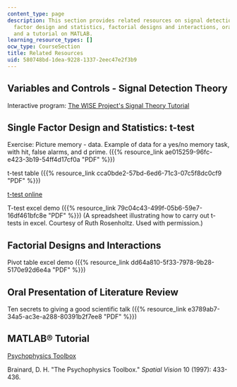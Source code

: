 ```yaml
---
content_type: page
description: This section provides related resources on signal detection theory, single
  factor design and statistics, factorial designs and interactions, oral presentations,
  and a tutorial on MATLAB.
learning_resource_types: []
ocw_type: CourseSection
title: Related Resources
uid: 580748bd-1dea-9228-1337-2eec47e2f3b9
---
```


Variables and Controls - Signal Detection Theory
------------------------------------------------

Interactive program: [The WISE Project's Signal Theory Tutorial](http://wise.cgu.edu/wise-tutorials/tutorial-signal-detection-theory/
)

Single Factor Design and Statistics: t-test
-------------------------------------------

Exercise: Picture memory - data. Example of data for a yes/no memory task, with hit, false alarms, and d prime. ({{% resource_link ae015259-96fc-e423-3b19-54ff4d17cf0a "PDF" %}})

t-test table ({{% resource_link cca0bde2-57bd-6ed6-71c3-07c5f8dc0cf9 "PDF" %}})

[t-test online](http://www.quantitativeskills.com/sisa/statistics/t-test.htm)

T-test excel demo ({{% resource_link 79c04c43-499f-05b6-59e7-16df461bfc8e "PDF" %}}) (A spreadsheet illustrating how to carry out t-tests in excel. Courtesy of Ruth Rosenholtz. Used with permission.)

Factorial Designs and Interactions
----------------------------------

Pivot table excel demo ({{% resource_link dd64a810-5f33-7978-9b28-5170e92d6e4a "PDF" %}})

Oral Presentation of Literature Review
--------------------------------------

Ten secrets to giving a good scientific talk ({{% resource_link e3789ab7-34a5-ac3e-a288-80391b2f7ee8 "PDF" %}})

MATLAB® Tutorial
----------------

[Psychophysics Toolbox](http://psychtoolbox.org/)

Brainard, D. H. "The Psychophysics Toolbox." _Spatial Vision_ 10 (1997): 433-436.